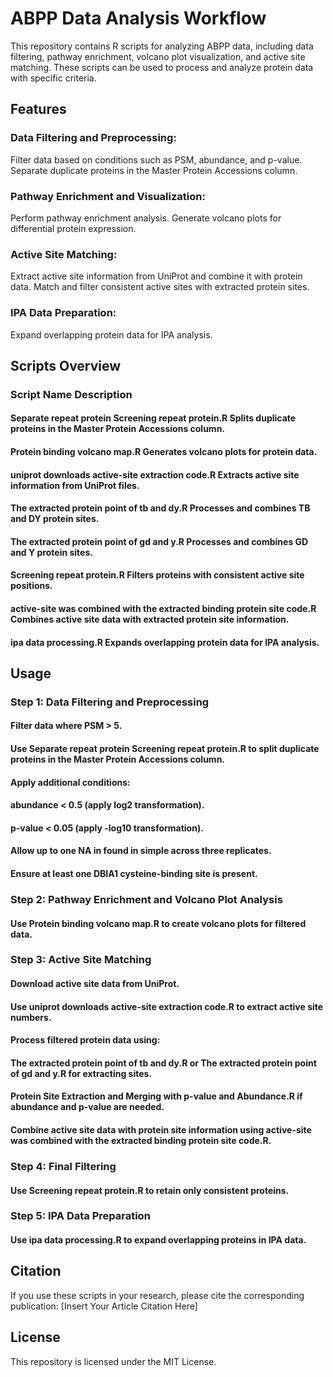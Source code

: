 # ABPP Data Analysis Workflow

This repository contains R scripts for analyzing ABPP data, including data filtering, pathway enrichment, volcano plot visualization, and active site matching. These scripts can be used to process and analyze protein data with specific criteria.

## Features

### Data Filtering and Preprocessing:
Filter data based on conditions such as PSM, abundance, and p-value.
Separate duplicate proteins in the Master Protein Accessions column.
### Pathway Enrichment and Visualization:
Perform pathway enrichment analysis.
Generate volcano plots for differential protein expression.
### Active Site Matching:
Extract active site information from UniProt and combine it with protein data.
Match and filter consistent active sites with extracted protein sites.
### IPA Data Preparation:
Expand overlapping protein data for IPA analysis.
## Scripts Overview

### Script Name	Description
#### Separate repeat protein Screening repeat protein.R	Splits duplicate proteins in the Master Protein Accessions column.
#### Protein binding volcano map.R	Generates volcano plots for protein data.
#### uniprot downloads active-site extraction code.R	Extracts active site information from UniProt files.
#### The extracted protein point of tb and dy.R	Processes and combines TB and DY protein sites.
#### The extracted protein point of gd and y.R	Processes and combines GD and Y protein sites.
#### Screening repeat protein.R	Filters proteins with consistent active site positions.
#### active-site was combined with the extracted binding protein site code.R	Combines active site data with extracted protein site information.
#### ipa data processing.R	Expands overlapping protein data for IPA analysis.
## Usage

### Step 1: Data Filtering and Preprocessing
#### Filter data where PSM > 5.
#### Use Separate repeat protein Screening repeat protein.R to split duplicate proteins in the Master Protein Accessions column.
#### Apply additional conditions:
#### abundance < 0.5 (apply log2 transformation).
#### p-value < 0.05 (apply -log10 transformation).
#### Allow up to one NA in found in simple across three replicates.
#### Ensure at least one DBIA1 cysteine-binding site is present.
### Step 2: Pathway Enrichment and Volcano Plot Analysis
#### Use Protein binding volcano map.R to create volcano plots for filtered data.
### Step 3: Active Site Matching
#### Download active site data from UniProt.
#### Use uniprot downloads active-site extraction code.R to extract active site numbers.
#### Process filtered protein data using:
#### The extracted protein point of tb and dy.R or The extracted protein point of gd and y.R for extracting sites.
#### Protein Site Extraction and Merging with p-value and Abundance.R if abundance and p-value are needed.
#### Combine active site data with protein site information using active-site was combined with the extracted binding protein site code.R.
### Step 4: Final Filtering
#### Use Screening repeat protein.R to retain only consistent proteins.
### Step 5: IPA Data Preparation
#### Use ipa data processing.R to expand overlapping proteins in IPA data.
## Citation

If you use these scripts in your research, please cite the corresponding publication: [Insert Your Article Citation Here]

## License

This repository is licensed under the MIT License.

